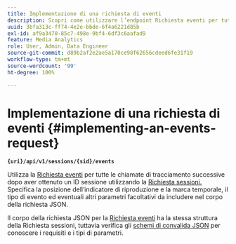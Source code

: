 ```yaml
---
title: Implementazione di una richiesta di eventi
description: Scopri come utilizzare l’endpoint Richiesta eventi per tutte le chiamate di tracciamento successive dopo aver ottenuto un ID sessione
uuid: 3bfa313c-ff74-4e2e-bbde-6f4a6221d85b
exl-id: af9a3470-85c7-498e-9bf4-6df3c6aafad9
feature: Media Analytics
role: User, Admin, Data Engineer
source-git-commit: d89b2af2e2ae5a170ce98f62656cdeed6fe31f19
workflow-type: tm+mt
source-wordcount: '99'
ht-degree: 100%

---
```


# Implementazione di una richiesta di eventi {#implementing-an-events-request}

**`{uri}/api/v1/sessions/{sid}/events`**

Utilizza la [Richiesta eventi](/help/media-collection-api/mc-api-ref/mc-api-events-req.md) per tutte le chiamate di tracciamento successive dopo aver ottenuto un ID sessione utilizzando la [Richiesta sessioni.](/help/media-collection-api/mc-api-ref/mc-api-sessions-req.md) Specifica la posizione dell’indicatore di riproduzione e la marca temporale, il tipo di evento ed eventuali altri parametri facoltativi da includere nel corpo della richiesta JSON.

Il corpo della richiesta JSON per la [Richiesta eventi](/help/media-collection-api/mc-api-ref/mc-api-events-req.md) ha la stessa struttura della Richiesta sessioni, tuttavia verifica gli [schemi di convalida JSON](/help/media-collection-api/mc-api-ref/mc-api-json-validation.md) per conoscere i requisiti e i tipi di parametri.
